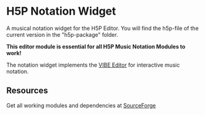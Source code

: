 # H5P Notation Widget

A musical notation widget for the H5P Editor. You will find the h5p-file of the current version in the "h5p-package" folder.

**This editor module is essential for all H5P Music Notation Modules to work!**

The notation widget implements the [VIBE Editor](https://github.com/mnowakow/VIBE) for interactive music notation.

## Resources 
Get all working modules and dependencies at [SourceForge](https://sourceforge.net/projects/h5p-music-notation/)
